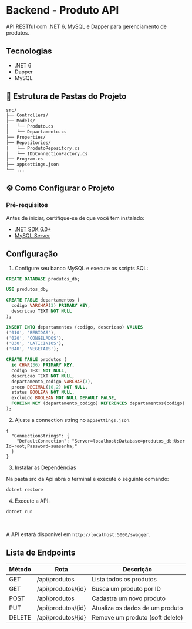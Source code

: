 # Backend - Produto API

API RESTful com .NET 6, MySQL e Dapper para gerenciamento de produtos.

## Tecnologias

- .NET 6
- Dapper
- MySQL

## 📂 Estrutura de Pastas do Projeto

```bash
src/
├── Controllers/
├── Models/
│   └── Produto.cs
│   └── Departamento.cs
├── Properties/
├── Repositories/
│   └── ProdutoRepository.cs
│   └── IDbConnectionFactory.cs
├── Program.cs
├── appsettings.json
└── ...
```


## ⚙️ Como Configurar o Projeto

### Pré-requisitos

Antes de iniciar, certifique-se de que você tem instalado:

- [.NET SDK 6.0+](https://dotnet.microsoft.com/en-us/download/dotnet/6.0)
- [MySQL Server](https://dev.mysql.com/downloads/)

## Configuração

1. Configure seu banco MySQL e execute os scripts SQL:

```sql
CREATE DATABASE produtos_db;

USE produtos_db;

CREATE TABLE departamentos (
  codigo VARCHAR(3) PRIMARY KEY,
  descricao TEXT NOT NULL
);

INSERT INTO departamentos (codigo, descricao) VALUES
('010', 'BEBIDAS'),
('020', 'CONGELADOS'),
('030', 'LATICINIOS'),
('040', 'VEGETAIS');

CREATE TABLE produtos (
  id CHAR(36) PRIMARY KEY,
  codigo TEXT NOT NULL,
  descricao TEXT NOT NULL,
  departamento_codigo VARCHAR(3),
  preco DECIMAL(10,2) NOT NULL,
  status BOOLEAN NOT NULL,
  excluido BOOLEAN NOT NULL DEFAULT FALSE,
  FOREIGN KEY (departamento_codigo) REFERENCES departamentos(codigo)
);
```

2. Ajuste a connection string no `appsettings.json`.
```
{
  "ConnectionStrings": {
    "DefaultConnection": "Server=localhost;Database=produtos_db;User Id=root;Password=suasenha;"
  }
}
```

3. Instalar as Dependências

Na pasta src da Api abra o terminal e execute o seguinte comando:
```bash
dotnet restore
```

4. Execute a API:

```bash
dotnet run
```

<br>

A API estará disponível em `http://localhost:5000/swagger`.

## Lista de Endpoints
| Método | Rota               | Descrição                       |
| ------ | ------------------ | ------------------------------- |
| GET    | /api/produtos      | Lista todos os produtos         |
| GET    | /api/produtos/{id} | Busca um produto por ID         |
| POST   | /api/produtos      | Cadastra um novo produto        |
| PUT    | /api/produtos/{id} | Atualiza os dados de um produto |
| DELETE | /api/produtos/{id} | Remove um produto (soft delete) |
